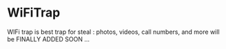 # WiFiTrap
WIFi trap is best  trap for steal : photos, videos, call numbers, and more
will be FINALLY ADDED SOON ...